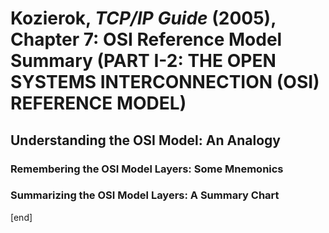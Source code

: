 # Kozierok, _TCP/IP Guide_ (2005), Chapter 7: OSI Reference Model Summary (PART I-2: THE OPEN SYSTEMS INTERCONNECTION (OSI) REFERENCE MODEL)


## Understanding the OSI Model: An Analogy

### Remembering the OSI Model Layers: Some Mnemonics

### Summarizing the OSI Model Layers: A Summary Chart





[end]
